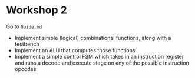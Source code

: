 # Workshop 2

Go to `Guide.md`
- Implement simple (logical) combinational functions, along with a testbench
- Implement an ALU that computes those functions
- Implement a simple control FSM which takes in an instruction register
and runs a decode and execute stage on any of the possible instruction opcodes
